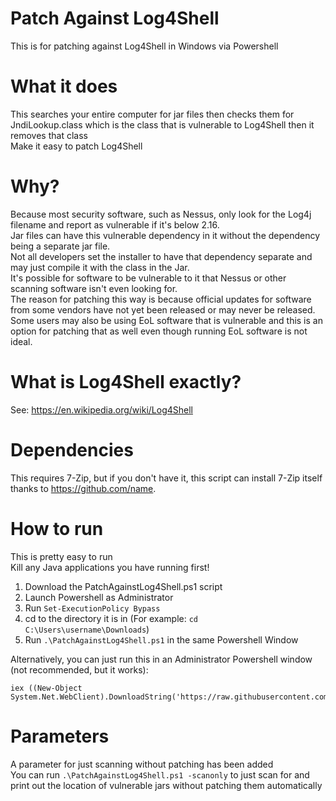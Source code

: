 # Patch Against Log4Shell
This is for patching against Log4Shell in Windows via Powershell
# What it does
This searches your entire computer for jar files then checks them for JndiLookup.class which is the class that is vulnerable to Log4Shell then it removes that class  
Make it easy to patch Log4Shell
# Why?
Because most security software, such as Nessus, only look for the Log4j filename and report as vulnerable if it's below 2.16.  
Jar files can have this vulnerable dependency in it without the dependency being a separate jar file.  
Not all developers set the installer to have that dependency separate and may just compile it with the class in the Jar.  
It's possible for software to be vulnerable to it that Nessus or other scanning software isn't even looking for.  
The reason for patching this way is because official updates for software from some vendors have not yet been released or may never be released.  
Some users may also be using EoL software that is vulnerable and this is an option for patching that as well even though running EoL software is not ideal.  
# What is Log4Shell exactly?
See: https://en.wikipedia.org/wiki/Log4Shell  
# Dependencies
This requires 7-Zip, but if you don't have it, this script can install 7-Zip itself thanks to https://github.com/name.
# How to run
This is pretty easy to run  
Kill any Java applications you have running first!
1) Download the PatchAgainstLog4Shell.ps1 script
2) Launch Powershell as Administrator
3) Run `Set-ExecutionPolicy Bypass`
4) cd to the directory it is in (For example: `cd C:\Users\username\Downloads`)
5) Run `.\PatchAgainstLog4Shell.ps1` in the same Powershell Window

Alternatively, you can just run this in an Administrator Powershell window (not recommended, but it works):  
```
iex ((New-Object System.Net.WebClient).DownloadString('https://raw.githubusercontent.com/SkeletonMan03/PatchAgainstLog4Shell/main/PatchAgainstLog4Shell.ps1'))
```

# Parameters
A parameter for just scanning without patching has been added  
You can run `.\PatchAgainstLog4Shell.ps1 -scanonly` to just scan for and print out the location of vulnerable jars without patching them automatically
